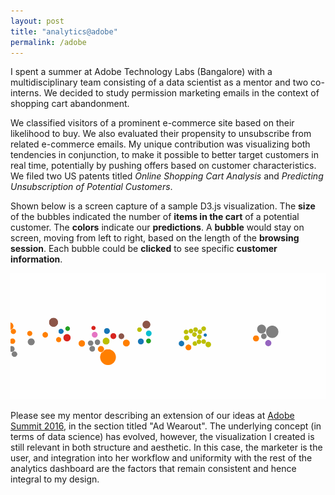 ```yaml
---
layout: post
title: "analytics@adobe"
permalink: /adobe
---
```


I spent a summer at Adobe Technology Labs (Bangalore) with a multidisciplinary team consisting of a data scientist as a mentor and two co-interns. We decided to study permission marketing emails in the context of shopping cart abandonment.

We classified visitors of a prominent e-commerce site based on their likelihood to buy. We also evaluated their propensity to unsubscribe from related e-commerce emails. My unique contribution was visualizing both tendencies in conjunction, to make it possible to better target customers in real time, potentially by pushing offers based on customer characteristics. We filed two US patents titled *Online Shopping Cart Analysis* and *Predicting Unsubscription of Potential Customers*.

Shown below is a screen capture of a sample D3.js visualization.
The **size** of the bubbles indicated the number of **items in the cart** of a potential customer. The **colors** indicate our **predictions**.
A **bubble** would stay on screen, moving from left to right, based on the length of the **browsing session**. Each bubble could be **clicked** to see specific **customer information**.

![screen capture of D3 visualization](/files/d3-short.gif)

Please see my mentor describing an extension of our ideas at [Adobe Summit 2016](http://blogs.adobe.com/conversations/2016/03/summit-sneaks-you-have-to-see.html), in the section titled "Ad Wearout". The underlying concept (in terms of data science) has evolved, however, the visualization I created is still relevant in both structure and aesthetic. In this case, the marketer is the user, and integration into her workflow and uniformity with the rest of the analytics dashboard are the factors that remain consistent and hence integral to my design.
